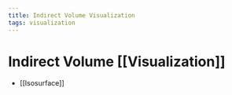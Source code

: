 ```yaml
---
title: Indirect Volume Visualization
tags: visualization
---
```


# Indirect Volume [[Visualization]]
- [[Isosurface]]














































